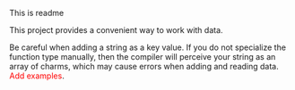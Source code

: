 This is readme

This project provides a convenient way to work with data.

Be careful when adding a string as a key value. If you do not specialize the function type manually, 
then the compiler will perceive your string as an array of charms, which may cause errors when adding and reading data.
<span style="color:red">Add examples</span>.